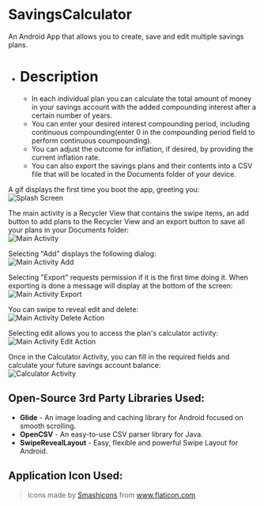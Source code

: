 # SavingsCalculator
An Android App that allows you to create, save and edit multiple savings plans.

- # Description
  - In each individual plan you can calculate the total amount of money in your savings account with the added compounding interest after a certain number of years.  
  - You can enter your desired interest compounding period, including continuous compounding(enter 0 in the compounding period field to perform continuous coumpounding).  
  - You can adjust the outcome for inflation, if desired, by providing the current inflation rate.  
  - You can also export the savings plans and their contents into a CSV file that will be located in the Documents folder of your device.

A gif displays the first time you boot the app, greeting you:  
![Splash Screen](/gifs/Splash-Screen-Showcase.gif)

The main activity is a Recycler View that contains the swipe items, an add button to add plans to the Recycler View and an export button to save all your plans in your Documents folder:  
![Main Activity](/gifs/Main-Activity.gif)  
  
Selecting "Add" displays the following dialog:  
![Main Activity Add](/gifs/Main-Activity-Add.gif)  
  
Selecting "Export" requests permission if it is the first time doing it. When exporting is done a message will display at the bottom of the screen:  
![Main Activity Export](/gifs/Main-Activity-Export.gif)  
  
You can swipe to reveal edit and delete:  
![Main Activity Delete Action](/gifs/Main-Activity-Delete.gif)  
  
Selecting edit allows you to access the plan's calculator activity:  
![Main Activity Edit Action](/gifs/Main-Activity-Edit.gif)  

Once in the Calculator Activity, you can fill in the required fields and calculate your future savings account balance:  
![Calculator Activity](/gifs/Calculator-Activity.gif)  

## __Open-Source 3rd Party Libraries Used:__

* **Glide** - An image loading and caching library for Android focused on smooth scrolling.  
* **OpenCSV** - An easy-to-use CSV parser library for Java.  
* **SwipeRevealLayout** - Easy, flexible and powerful Swipe Layout for Android.  

## __Application Icon Used:__
> <div>Icons made by <a href="https://smashicons.com/" title="Smashicons">Smashicons</a> from <a href="https://www.flaticon.com/" title="Flaticon">www.flaticon.com</a></div>
